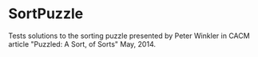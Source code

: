 # SortPuzzle
Tests solutions to the sorting puzzle presented by Peter Winkler in CACM article "Puzzled: A Sort, of Sorts" May, 2014.
